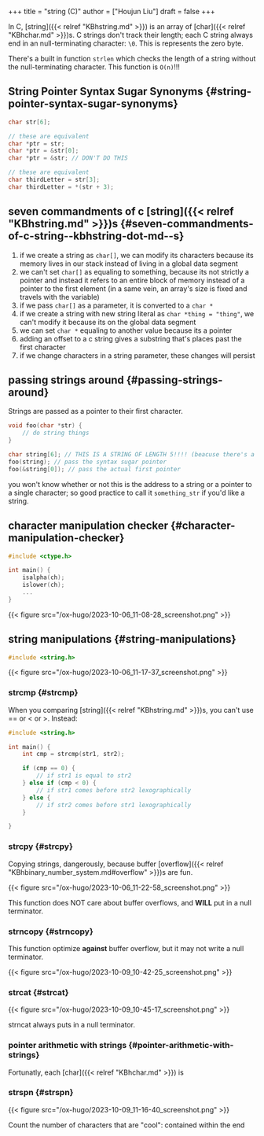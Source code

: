 +++
title = "string (C)"
author = ["Houjun Liu"]
draft = false
+++

In C, [string]({{< relref "KBhstring.md" >}}) is an array of [char]({{< relref "KBhchar.md" >}})s. C strings don't track their length; each C string always end in an null-terminating character: `\0`. This is represents the zero byte.

There's a built in function `strlen` which checks the length of a string without the null-terminating character. This function is `O(n)`!!!


## String Pointer Syntax Sugar Synonyms {#string-pointer-syntax-sugar-synonyms}

```C
char str[6];

// these are equivalent
char *ptr = str;
char *ptr = &str[0];
char *ptr = &str; // DON'T DO THIS

// these are equivalent
char thirdLetter = str[3];
char thirdLetter = *(str + 3);
```


## seven commandments of c [string]({{< relref "KBhstring.md" >}})s {#seven-commandments-of-c-string--kbhstring-dot-md--s}

1.  if we create a string as `char[]`, we can modify its characters because its memory lives in our stack instead of living in a global data segment
2.  we can't set `char[]` as equaling to something, because its not strictly a pointer and instead it refers to an entire block of memory instead of a pointer to the first element (in a same vein, an array's size is fixed and travels with the variable)
3.  if we pass `char[]` as a parameter, it is converted to a `char *`
4.  if we create a string with new string literal as `char *thing = "thing"`, we can't modify it because its on the global data segment
5.  we can set `char *` equaling to another value because its a pointer
6.  adding an offset to a c string gives a substring that's places past the first character
7.  if we change characters in a string parameter, these changes will persist


## passing strings around {#passing-strings-around}

Strings are passed as a pointer to their first character.

```C
void foo(char *str) {
    // do string things
}

char string[6]; // THIS IS A STRING OF LENGTH 5!!!! (beacuse there's a null terminator)
foo(string); // pass the syntax sugar pointer
foo(&string[0]); // pass the actual first pointer
```

you won't know whether or not this is the address to a string or a pointer to a single character; so good practice to call it `something_str` if you'd like a string.


## character manipulation checker {#character-manipulation-checker}

```C
#include <ctype.h>

int main() {
    isalpha(ch);
    islower(ch);
    ...
}
```

{{< figure src="/ox-hugo/2023-10-06_11-08-28_screenshot.png" >}}


## string manipulations {#string-manipulations}

```C
#include <string.h>
```

{{< figure src="/ox-hugo/2023-10-06_11-17-37_screenshot.png" >}}


### strcmp {#strcmp}

When you comparing [string]({{< relref "KBhstring.md" >}})s, you can't use == or &lt; or &gt;. Instead:

```C
#include <string.h>

int main() {
    int cmp = strcmp(str1, str2);

    if (cmp == 0) {
        // if str1 is equal to str2
    } else if (cmp < 0) {
        // if str1 comes before str2 lexographically
    } else {
        // if str2 comes before str1 lexographically
    }

}
```


### strcpy {#strcpy}

Copying strings, dangerously, because buffer [overflow]({{< relref "KBhbinary_number_system.md#overflow" >}})s are fun.

{{< figure src="/ox-hugo/2023-10-06_11-22-58_screenshot.png" >}}

This function does NOT care about buffer overflows, and **WILL** put in a null terminator.


### strncopy {#strncopy}

This function optimize **against** buffer overflow, but it may not write a null terminator.

{{< figure src="/ox-hugo/2023-10-09_10-42-25_screenshot.png" >}}


### strcat {#strcat}

{{< figure src="/ox-hugo/2023-10-09_10-45-17_screenshot.png" >}}

strncat always puts in a null terminator.


### pointer arithmetic with strings {#pointer-arithmetic-with-strings}

Fortunatly, each [char]({{< relref "KBhchar.md" >}}) is


### strspn {#strspn}

{{< figure src="/ox-hugo/2023-10-09_11-16-40_screenshot.png" >}}

Count the number of characters that are "cool": contained within the end
